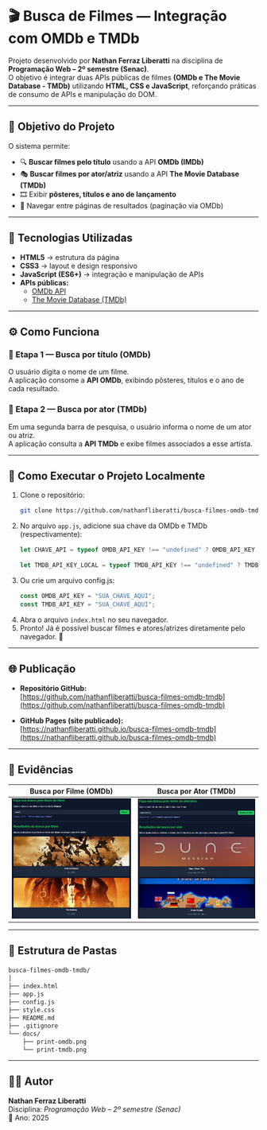 # 🎬 Busca de Filmes — Integração com OMDb e TMDb

Projeto desenvolvido por **Nathan Ferraz Liberatti** na disciplina de **Programação Web – 2º semestre (Senac)**.  
O objetivo é integrar duas APIs públicas de filmes **(OMDb e The Movie Database - TMDb)** utilizando **HTML, CSS e JavaScript**, reforçando práticas de consumo de APIs e manipulação do DOM.

---

## 🧠 Objetivo do Projeto

O sistema permite:

- 🔍 **Buscar filmes pelo título** usando a API **OMDb (IMDb)**  
- 🎭 **Buscar filmes por ator/atriz** usando a API **The Movie Database (TMDb)**  
- 🎞️ Exibir **pôsteres, títulos e ano de lançamento**  
- 📄 Navegar entre páginas de resultados (paginação via OMDb)

---

## 🧩 Tecnologias Utilizadas

- **HTML5** → estrutura da página  
- **CSS3** → layout e design responsivo  
- **JavaScript (ES6+)** → integração e manipulação de APIs  
- **APIs públicas:**
  - [OMDb API](https://www.omdbapi.com/)
  - [The Movie Database (TMDb)](https://www.themoviedb.org/documentation/api)

---

## ⚙️ Como Funciona

### 🔹 Etapa 1 — Busca por título (OMDb)
O usuário digita o nome de um filme.  
A aplicação consome a **API OMDb**, exibindo pôsteres, títulos e o ano de cada resultado.

### 🔹 Etapa 2 — Busca por ator (TMDb)
Em uma segunda barra de pesquisa, o usuário informa o nome de um ator ou atriz.  
A aplicação consulta a **API TMDb** e exibe filmes associados a esse artista.

---

## 🧰 Como Executar o Projeto Localmente

1. Clone o repositório:
   ```bash
   git clone https://github.com/nathanfliberatti/busca-filmes-omdb-tmdb.git
   ```
2. No arquivo `app.js`, adicione sua chave da OMDb e TMDb (respectivamente):
   ```javascript
   let CHAVE_API = typeof OMDB_API_KEY !== "undefined" ? OMDB_API_KEY : "SUA_CHAVE_AQUI";
   ```
   ```javascript
   let TMDB_API_KEY_LOCAL = typeof TMDB_API_KEY !== "undefined" ? TMDB_API_KEY : "SUA_CHAVE_AQUI";
   ```
3. Ou crie um arquivo config.js:
   ```javascript
   const OMDB_API_KEY = "SUA_CHAVE_AQUI";
   const TMDB_API_KEY = "SUA_CHAVE_AQUI";
   ```
4. Abra o arquivo `index.html` no seu navegador.
5. Pronto! Já é possível buscar filmes e atores/atrizes diretamente pelo navegador. 🍿

---

## 🌐 Publicação

- **Repositório GitHub:**  
  [https://github.com/nathanfliberatti/busca-filmes-omdb-tmdb](https://github.com/nathanfliberatti/busca-filmes-omdb-tmdb)

- **GitHub Pages (site publicado):**  
  [https://nathanfliberatti.github.io/busca-filmes-omdb-tmdb](https://nathanfliberatti.github.io/busca-filmes-omdb-tmdb)

---

## 📸 Evidências

| Busca por Filme (OMDb) | Busca por Ator (TMDb) |
|--------------------------|-----------------------|
| ![Busca OMDb](docs/print-omdb.png) | ![Busca TMDb](docs/print-tmdb.png) |

---

## 📁 Estrutura de Pastas

```
busca-filmes-omdb-tmdb/
│
├── index.html
├── app.js
├── config.js
├── style.css
├── README.md
├── .gitignore 
└── docs/
    ├── print-omdb.png
    └── print-tmdb.png
```

---

## 👨‍💻 Autor

**Nathan Ferraz Liberatti**  
Disciplina: *Programação Web – 2º semestre (Senac)*  
📅 Ano: 2025  